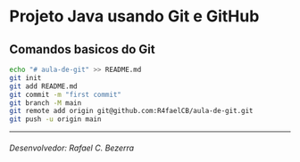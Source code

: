 # Projeto Java usando Git e GitHub

## Comandos basicos do Git
```bash
echo "# aula-de-git" >> README.md
git init
git add README.md
git commit -m "first commit"
git branch -M main
git remote add origin git@github.com:R4faelCB/aula-de-git.git
git push -u origin main
```
<hr/>






###### Desenvolvedor: Rafael C. Bezerra
